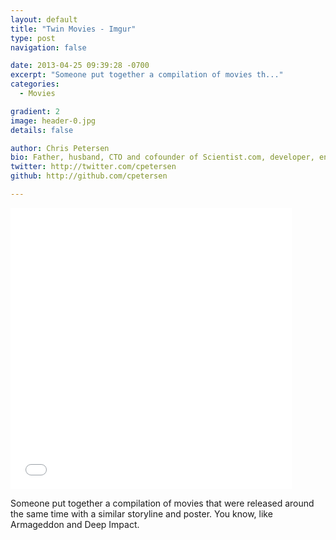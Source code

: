 ```yaml
---
layout: default
title: "Twin Movies - Imgur"
type: post
navigation: false

date: 2013-04-25 09:39:28 -0700
excerpt: "Someone put together a compilation of movies th..."
categories:
  - Movies

gradient: 2
image: header-0.jpg
details: false

author: Chris Petersen
bio: Father, husband, CTO and cofounder of Scientist.com, developer, entrepreneur and technologist.
twitter: http://twitter.com/cpetersen
github: http://github.com/cpetersen

---
```


<iframe class="embedly-embed" src="//cdn.embedly.com/widgets/media.html?src=%2F%2Fimgur.com%2Fa%2FJ5j6L%2Fembed&url=http%3A%2F%2Fimgur.com%2Fa%2FJ5j6L&image=http%3A%2F%2Fi.imgur.com%2FykkB7Ul.jpg%3Ffb&key=d815972c91e546edb5d2d02e509f8b1c&type=text%2Fhtml&schema=imgur" width="450" height="450" scrolling="no" frameborder="0" allowfullscreen></iframe>

Someone put together a compilation of movies that were released around the same time with a similar storyline and poster. You know, like Armageddon and Deep Impact.

